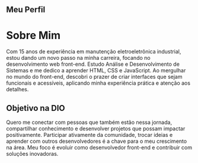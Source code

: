 
## Meu Perfil


  <div class="profile-content">
    <h1>Sobre Mim</h1>
    <p>
      Com 15 anos de experiência em manutenção eletroeletrônica industrial, estou dando um novo passo na minha carreira, focando no desenvolvimento web front-end. Estudo Análise e Desenvolvimento de Sistemas e me dedico a aprender HTML, CSS e JavaScript. Ao mergulhar no mundo do front-end, descobri o prazer de criar interfaces que sejam funcionais e acessíveis, aplicando minha experiência prática e atenção aos detalhes.
    </p>
    <h2>Objetivo na DIO</h2>
    <p>
      Quero me conectar com pessoas que também estão nessa jornada, compartilhar conhecimento e desenvolver projetos que possam impactar positivamente. Participar ativamente da comunidade, trocar ideias e aprender com outros desenvolvedores é a chave para o meu crescimento na área. Meu foco é evoluir como desenvolvedor front-end e contribuir com soluções inovadoras.
    </p>
  </div>
</section>
